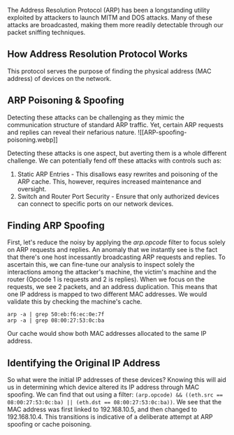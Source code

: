 The Address Resolution Protocol (ARP) has been a longstanding utility exploited by attackers to launch MITM and DOS attacks.
Many of these attacks are broadcasted, making them more readily detectable through our packet sniffing techniques.

## How Address Resolution Protocol Works

This protocol serves the purpose of finding the physical address (MAC address) of devices on the network.

## ARP Poisoning & Spoofing

Detecting these attacks can be challenging as they mimic the communication structure of standard ARP traffic. Yet, certain ARP requests and replies can reveal their nefarious nature.
![[ARP-spoofing-poisoning.webp]]

Detecting these attacks is one aspect, but averting them is a whole different challenge. We can potentially fend off these attacks with controls such as:
1. Static ARP Entries - This disallows easy rewrites and poisoning of the ARP cache. This, however, requires increased maintenance and oversight.
2. Switch and Router Port Security - Ensure that only authorized devices can connect to specific ports on our network devices.

## Finding ARP Spoofing

First, let's reduce the noisy by applying the _arp.opcode_ filter to focus solely on ARP requests and replies.
An anomaly that we instantly see is the fact that there's one host incessantly broadcasting ARP requests and replies.
To ascertain this, we can fine-tune our analysis to inspect solely the interactions among the attacker's machine, the victim's machine and the router (Opcode 1 is requests and 2 is replies).
When we focus on the requests, we see 2 packets, and an address duplication. This means that one IP address is mapped to two different MAC addresses. We would validate this by checking the machine's cache.
```shell
arp -a | grep 50:eb:f6:ec:0e:7f
arp -a | grep 08:00:27:53:0c:ba
```
Our cache would show both MAC addresses allocated to the same IP address.

## Identifying the Original IP Address

So what were the initial IP addresses of these devices? Knowing this will aid us in determining which device altered its IP address through MAC spoofing.
We can find that out using a filter: `(arp.opcode) && ((eth.src == 08:00:27:53:0c:ba) || (eth.dst == 08:00:27:53:0c:ba))`.
We see that the MAC address was first linked to 192.168.10.5, and then changed to 192.168.10.4. This transitions is indicative of a deliberate attempt at ARP spoofing or cache poisoning.

